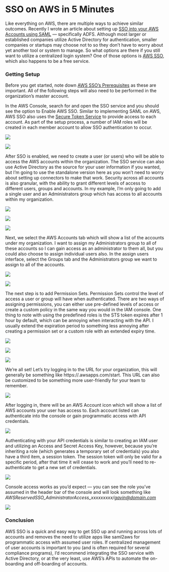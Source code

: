
# SSO on AWS in 5 Minutes



Like everything on AWS, there are multiple ways to achieve similar outcomes. Recently I wrote an article about setting up [SSO into your AWS Accounts using SAML](https://medium.com/swlh/securing-your-aws-accounts-with-saml-authentication-2c1435758d8c) — specifically ADFS. Although most larger or established companies utilize Active Directory for authentication, smaller companies or startups may choose not to so they don’t have to worry about yet another tool or system to manage. So what options are there if you still want to utilize a centralized login system? One of those options is [AWS SSO](https://aws.amazon.com/single-sign-on/), which also happens to be a free service.

### Getting Setup

Before you get started, note down [AWS SSO’s Prerequisites](https://docs.aws.amazon.com/singlesignon/latest/userguide/prereqs.html) as these are important. All of the following steps will also need to be performed in the organization’s master account.

In the AWS Console, search for and open the SSO service and you should see the option to Enable AWS SSO. Similar to implementing SAML on AWS, AWS SSO also uses the [Secure Token Service](https://docs.aws.amazon.com/STS/latest/APIReference/Welcome.html) to provide access to each account. As part of the setup process, a number of IAM roles will be created in each member account to allow SSO authentication to occur.

![](https://cdn-images-1.medium.com/max/5012/1*5NByxDOkwlF7GvCnZXNT-w.png)

![](https://cdn-images-1.medium.com/max/5012/1*Jb28r428dQa8pzWrck8ClA.png)

After SSO is enabled, we need to create a user (or users) who will be able to access the AWS accounts within the organization. The SSO service can also use Active Directory as the source for your user information if you wanted, but I’m going to use the standalone version here as you won’t need to worry about setting up connectors to make that work. Security across all accounts is also granular, with the ability to grant different levels of access to different users, groups and accounts. In my example, I’m only going to add a single user and an Administrators group which has access to all accounts within my organization.

![](https://cdn-images-1.medium.com/max/5020/1*fcx_16NE1N4QQmmS_oU0ZQ.png)

![](https://cdn-images-1.medium.com/max/5008/1*1v19EF5s0--jrOGs06s7Uw.png)

![](https://cdn-images-1.medium.com/max/5012/1*vE4jiN7bPbDHIsxMMZ-QLA.png)

Next, we select the AWS Accounts tab which will show a list of the accounts under my organization. I want to assign my Administrators group to all of these accounts so I can gain access as an administrator to them all, but you could also choose to assign individual users also. In the assign users interface, select the Groups tab and the Administrators group we want to assign to all of the accounts.

![](https://cdn-images-1.medium.com/max/5016/1*IugPPACgmrFWwrmvFDL5fA.png)

![](https://cdn-images-1.medium.com/max/5012/1*sZz4fDLWyx18IbfUnGbEHQ.png)

The next step is to add Permission Sets. Permission Sets control the level of access a user or group will have when authenticated. There are two ways of assigning permissions, you can either use pre-defined levels of access or create a custom policy in the same way you would in the IAM console. One thing to note with using the predefined roles is the STS token expires after 1 hour by default, which can be annoying when interacting with the API. I usually extend the expiration period to something less annoying after creating a permission set or a custom role with an extended expiry time.

![](https://cdn-images-1.medium.com/max/5020/1*_zIwcKNrS9oMUY5M6MLuWw.png)

![](https://cdn-images-1.medium.com/max/5016/1*muefzfiSqu8PT5gM84kHuw.png)

![](https://cdn-images-1.medium.com/max/5012/1*DvnZzRXOMYzwd_1uI965Pg.png)

We’re all set! Let’s try logging in to the URL for your organization, this will generally be something like https://<name or id>.awsapps.com/start. This URL can also be customized to be something more user-friendly for your team to remember.

![](https://cdn-images-1.medium.com/max/5016/1*wuOr4T_xjkafyK1JjLcUUg.png)

After logging in, there will be an AWS Account icon which will show a list of AWS accounts your user has access to. Each account listed can authenticate into the console or gain programmatic access with API credentials.

![](https://cdn-images-1.medium.com/max/5012/1*FH_FYxPrUj8385v46YAcFA.png)

Authenticating with your API credentials is similar to creating an IAM user and utilizing an Access and Secret Access Key, however, because you’re inheriting a role (which generates a temporary set of credentials) you also have a third item, a session token. The session token will only be valid for a specific period, after that time it will cease to work and you’ll need to re-authenticate to get a new set of credentials.

![](https://cdn-images-1.medium.com/max/5016/1*hJstmx6bkEy27f3F36xzCA.png)

Console access works as you’d expect — you can see the role you’ve assumed in the header bar of the console and will look something like *AWSReservedSSO_AdministratorAccess_xxxxxxxxx/gavin@domain.com*

![](https://cdn-images-1.medium.com/max/5016/1*L3_5DO_hTMM8PrrBlNiA4g.png)

### Conclusion

AWS SSO is a quick and easy way to get SSO up and running across lots of accounts and removes the need to utilize apps like saml2aws for programmatic access with assumed user roles. If centralized management of user accounts is important to you (and is often required for several compliance programs), I’d recommend integrating the SSO service with Active Directory, or at the very least, use AWS’s APIs to automate the on-boarding and off-boarding of accounts.
